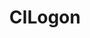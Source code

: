 ---
title: CILogon
page_id: cilogon
type: technologies_standards
toc: true
description: Federated authentication and identity management tool
contributors: [Marion Shadbolt]
affiliations: [US]
---